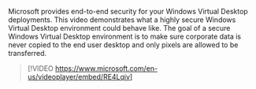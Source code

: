Microsoft provides end-to-end security for your Windows Virtual Desktop deployments. This video demonstrates what a highly secure Windows Virtual Desktop environment could behave like. The goal of a secure Windows Virtual Desktop environment is to make sure corporate data is never copied to the end user desktop and only pixels are allowed to be transferred. 


> [!VIDEO https://www.microsoft.com/en-us/videoplayer/embed/RE4Lqiv]

